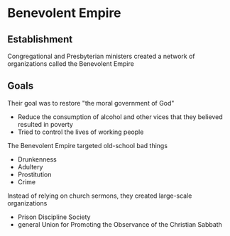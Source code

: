 # Benevolent Empire

## Establishment

Congregational and Presbyterian ministers created a network of organizations called the Benevolent Empire

## Goals
Their goal was to restore "the moral government of God"
- Reduce the consumption of alcohol and other vices that they believed resulted in poverty
- Tried to control the lives of working people

The Benevolent Empire targeted old-school bad things
- Drunkenness
- Adultery
- Prostitution
- Crime

Instead of relying on church sermons, they created large-scale organizations
- Prison Discipline Society
- general Union for Promoting the Observance of the Christian Sabbath

